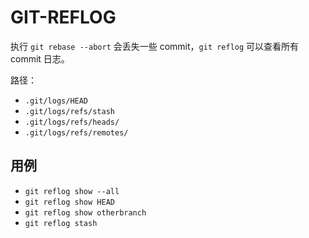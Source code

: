 # GIT-REFLOG

执行 `git rebase --abort` 会丢失一些 commit，`git reflog` 可以查看所有 commit 日志。

路径：

* `.git/logs/HEAD`
* `.git/logs/refs/stash`
* `.git/logs/refs/heads/`
* `.git/logs/refs/remotes/`

## 用例

* `git reflog show --all`
* `git reflog show HEAD`
* `git reflog show otherbranch`
* `git reflog stash`
